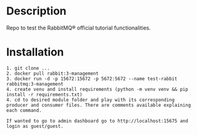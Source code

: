 # Description
Repo to test the RabbitMQ® official tutorial functionalities.

# Installation
```
1. git clone ...
2. docker pull rabbit:3-management
3. docker run -d -p 15672:15672 -p 5672:5672 --name test-rabbit rabbitmq:3-management
4. create venv and install requirements (python -m venv venv && pip install -r requirements.txt)
4. cd to desired module folder and play with its corresponding producer and consumer files. There are comments available explaining each command.

If wanted to go to admin dashboard go to http://localhost:15675 and login as guest/guest.
```